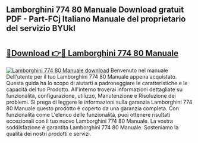 ## Lamborghini 774 80 Manuale Download gratuit PDF - Part-FCj Italiano Manuale del proprietario del servizio BYUkl

# <h2><a href="http://dfe6nu.blite.top/?on=Lamborghini+774+80+Manuale">🔗Download 👉🔴 Lamborghini 774 80 Manuale</a></h2>

[![Lamborghini 774 80 Manuale download](https://i.imgur.com/lujVjoI.png)](http://dfe6nu.blite.top/?on=Lamborghini+774+80+Manuale)
Benvenuto nel manuale Dell'utente per il tuo Lamborghini 774 80 Manuale appena acquistato. Questa guida ha lo scopo di aiutarti a padroneggiare le caratteristiche e le capacità del tuo Prodotto. All'interno troverai informazioni dettagliate su funzionalità, configurazione, utilizzo, Manutenzione e Risoluzione dei problemi. Si prega di leggere le informazioni sulla garanzia Lamborghini 774 80 Manuale questo prodotto è coperto da una garanzia completa. Con funzionalità come L'elenco delle funzionalità, puoi ottenere risultati eccezionali con il tuo nuovo Lamborghini 774 80 Manuale. La vostra soddisfazione è garantita Lamborghini 774 80 Manuale. Sosteniamo la qualità dei nostri prodotti e servizi.
